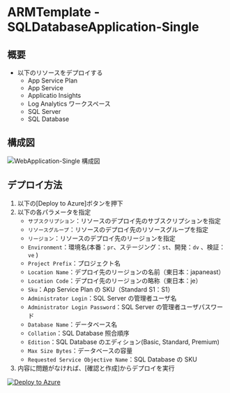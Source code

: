 # ARMTemplate - SQLDatabaseApplication-Single

## 概要

- 以下のリソースをデプロイする
  - App Service Plan
  - App Service
  - Applicatio Insights
  - Log Analytics ワークスペース
  - SQL Server
  - SQL Database

## 構成図

![WebApplication-Single 構成図](./WebApplication-Single.png)

## デプロイ方法

1. 以下の[Deploy to Azure]ボタンを押下
2. 以下の各パラメータを指定
   - `サブスクリプション`：リソースのデプロイ先のサブスクリプションを指定
   - `リソースグループ`：リソースのデプロイ先のリソースグループを指定
   - `リージョン`：リソースのデプロイ先のリージョンを指定
   - `Environment`：環境名(本番：`pr`、ステージング：`st`、開発：`dv` 、検証：`ve` )
   - `Project Prefix`：プロジェクト名
   - `Location Name`：デプロイ先のリージョンの名前（東日本：japaneast）
   - `Location Code`：デプロイ先のリージョンの略称（東日本：je）
   - `Sku`：App Service Plan の SKU（Standard S1：S1）
   - `Administrator Login`：SQL Server の管理者ユーザ名
   - `Administrator Login Password`：SQL Server の管理者ユーザパスワード
   - `Database Name`：データベース名
   - `Collation`：SQL Database 照合順序
   - `Edition`：SQL Database のエディション(Basic, Standard, Premium)
   - `Max Size Bytes`：データベースの容量
   - `Requested Service Objective Name`：SQL Database の SKU
3. 内容に問題がなければ、[確認と作成]からデプロイを実行

[![Deploy to Azure](https://aka.ms/deploytoazurebutton)](https://portal.azure.com/#create/Microsoft.Template/uri/https%3A%2F%2Fraw.githubusercontent.com%2Ffixer-github%2FFIXER.CloudConfigCMP%2Fdevelop%2FARMTemplate%2FFIXERTemplate%2FSQLDatabaseApplication-Single%2Ftemplate.json)